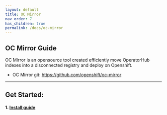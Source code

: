 ```yaml
---
layout: default
title: OC Mirror
nav_order: 7
has_children: true
permalink: /docs/oc-mirror
---
```


## OC Mirror Guide
OC Mirror is an opensource tool created efficiently move OperatorHub indexes into a disconnected registry and deploy on Openshift.

* OC Mirror git: https://github.com/openshift/oc-mirror

----------------------------------------------------------------
## Get Started:
####  1. [Install guide](https://codectl.io/docs/oc-mirror/install)
